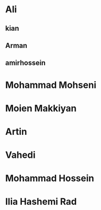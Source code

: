 # Ali 
## kian
## Arman
## amirhossein
# Mohammad Mohseni 
# Moien Makkiyan
# Artin
# Vahedi
# Mohammad Hossein
# Ilia Hashemi Rad
